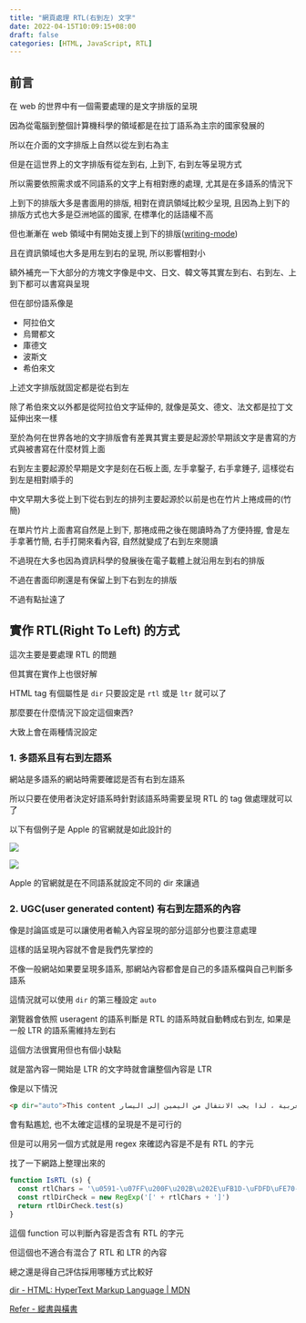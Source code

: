 ```yaml
---
title: "網頁處理 RTL(右到左) 文字"
date: 2022-04-15T10:09:15+08:00
draft: false
categories: [HTML, JavaScript, RTL]
---
```


## 前言

在 web 的世界中有一個需要處理的是文字排版的呈現

因為從電腦到整個計算機科學的領域都是在拉丁語系為主宗的國家發展的

所以在介面的文字排版上自然以從左到右為主

但是在這世界上的文字排版有從左到右, 上到下, 右到左等呈現方式

所以需要依照需求或不同語系的文字上有相對應的處理, 尤其是在多語系的情況下

上到下的排版大多是書面用的排版, 相對在資訊領域比較少呈現, 且因為上到下的排版方式也大多是亞洲地區的國家, 在標準化的話語權不高

但也漸漸在 web 領域中有開始支援上到下的排版([writing-mode](https://developer.mozilla.org/en-US/docs/Web/CSS/writing-mode))

且在資訊領域也大多是用左到右的呈現, 所以影響相對小

額外補充一下大部分的方塊文字像是中文、日文、韓文等其實左到右、右到左、上到下都可以書寫與呈現

但在部份語系像是

* 阿拉伯文
* 烏爾都文
* 庫德文
* 波斯文
* 希伯來文

上述文字排版就固定都是從右到左

除了希伯來文以外都是從阿拉伯文字延伸的, 就像是英文、德文、法文都是拉丁文延伸出來一樣

至於為何在世界各地的文字排版會有差異其實主要是起源於早期該文字是書寫的方式與被書寫在什麼材質上面

右到左主要起源於早期是文字是刻在石板上面, 左手拿鑿子, 右手拿錘子, 這樣從右到左是相對順手的

中文早期大多從上到下從右到左的排列主要起源於以前是也在竹片上捲成冊的(竹簡)

在單片竹片上面書寫自然是上到下, 那捲成冊之後在閱讀時為了方便持握, 會是左手拿著竹簡, 右手打開來看內容, 自然就變成了右到左來閱讀

不過現在大多也因為資訊科學的發展後在電子載體上就沿用左到右的排版

不過在書面印刷還是有保留上到下右到左的排版

不過有點扯遠了

## 實作 RTL(Right To Left) 的方式

這次主要是要處理 RTL 的問題

但其實在實作上也很好解

HTML tag 有個屬性是 `dir` 只要設定是 `rtl` 或是 `ltr` 就可以了

那麼要在什麼情況下設定這個東西?

大致上會在兩種情況設定

### 1. 多語系且有右到左語系

網站是多語系的網站時需要確認是否有右到左語系

所以只要在使用者決定好語系時針對該語系時需要呈現 RTL 的 tag 做處理就可以了

以下有個例子是 Apple 的官網就是如此設計的

![](https://firebasestorage.googleapis.com/v0/b/storage-bucket-83851.appspot.com/o/blog%2FScreen%20Shot%202022-04-15%20at%2011.48.23%20AM.png?alt=media&token=c8a644ca-20bc-4d0a-83a2-16d8929a58d1)

![](https://firebasestorage.googleapis.com/v0/b/storage-bucket-83851.appspot.com/o/blog%2FScreen%20Shot%202022-04-15%20at%2011.47.18%20AM.png?alt=media&token=fd076287-6bef-49fd-90dc-5b6f00b6b472)

Apple 的官網就是在不同語系就設定不同的 dir 來讓過

### 2. UGC(user generated content) 有右到左語系的內容

像是討論區或是可以讓使用者輸入內容呈現的部分這部分也要注意處理

這樣的話呈現內容就不會是我們先掌控的

不像一般網站如果要呈現多語系, 那網站內容都會是自己的多語系檔與自己判斷多語系

這情況就可以使用 `dir` 的第三種設定 `auto`

瀏覽器會依照 useragent 的語系判斷是 RTL 的語系時就自動轉成右到左, 如果是一般 LTR 的語系需維持左到右

這個方法很實用但也有個小缺點

就是當內容一開始是 LTR 的文字時就會讓整個內容是 LTR

像是以下情況

```HTML
<p dir="auto">This content هذه الفقرة باللغة العربية ، لذا يجب الانتقال من اليمين إلى اليسار.</p>
```

會有點尷尬, 也不太確定這樣的呈現是不是可行的

但是可以用另一個方式就是用 regex 來確認內容是不是有 RTL 的字元

找了一下網路上整理出來的

```JavaScript
function IsRTL (s) {
  const rtlChars = '\u0591-\u07FF\u200F\u202B\u202E\uFB1D-\uFDFD\uFE70-\uFEFC'
  const rtlDirCheck = new RegExp('[' + rtlChars + ']')
  return rtlDirCheck.test(s)
}
```

這個 function 可以判斷內容是否含有 RTL 的字元

但這個也不適合有混合了 RTL 和 LTR 的內容

總之還是得自己評估採用哪種方式比較好

[dir - HTML: HyperText Markup Language | MDN](https://developer.mozilla.org/en-US/docs/Web/HTML/Global_attributes/dir)

[Refer - 縱書與橫書](https://zh.wikipedia.org/wiki/%E7%B8%B1%E6%9B%B8%E8%88%87%E6%A9%AB%E6%9B%B8)